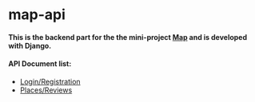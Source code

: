 # map-api

#### This is the backend part for the the mini-project [Map](https://github.com/hbin0701/map) and is developed with Django.

#### API Document list:

- [Login/Registration](https://documenter.getpostman.com/view/9299629/TVengV6P)
- [Places/Reviews](https://documenter.getpostman.com/view/9299629/TVep87KW)
